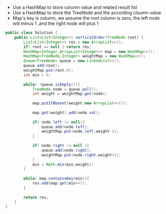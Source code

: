 * Use a HashMap to store column value and related result list
* Use a HashMap to store the TreeNode and the according cloumn value
* Map's key is column, we assume the root column is zero, the left node will minus 1 ,and the right node will plus 1

```java
public class Solution {
    public List<List<Integer>> verticalOrder(TreeNode root) {
        List<List<Integer>> res = new ArrayList<>();
        if( root == null ) return res;
        HashMap<Integer,ArrayList<Integer>> map = new HashMap<>();
        HashMap<TreeNode,Integer> weightMap = new HashMap<>();
        Queue<TreeNode> queue = new LinkedList<>();
        queue.add(root);
        weightMap.put(root,0);
        int min = 0;
        
        while( !queue.isEmpty()){
            TreeNode node = queue.poll();
            int weight = weightMap.get(node);
            
            map.putIfAbsent(weight,new ArrayList<>());
            
            map.get(weight).add(node.val);
            
            if( node.left != null){
                queue.add(node.left);
                weightMap.put(node.left,weight-1);
            }
            
            if( node.right != null ){
                queue.add(node.right);
                weightMap.put(node.right,weight+1);
            }
            min = Math.min(min,weight);
        }
        
        while( map.containsKey(min)){
            res.add(map.get(min++));
        }
        
        return res;
    }
}
```
